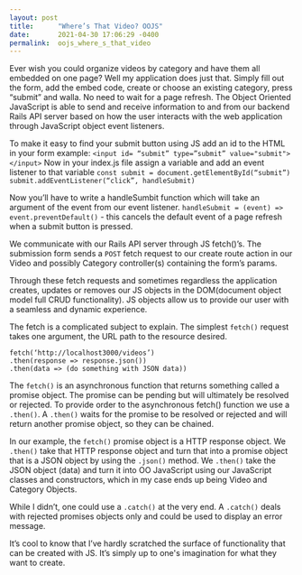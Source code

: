 ```yaml
---
layout: post
title:      "Where’s That Video? OOJS"
date:       2021-04-30 17:06:29 -0400
permalink:  oojs_where_s_that_video
---
```



Ever wish you could organize videos by category and have them all embedded on one page? Well my application does just that. Simply fill out the form, add the embed code, create or choose an existing category, press “submit” and walla. No need to wait for a page refresh. The Object Oriented JavaScript is able to send and receive information to and from our backend Rails API server based on how the user interacts with the web application through JavaScript object event listeners. 

To make it easy to find your submit button using JS add an id to the HTML in your form 
example:  `<input id= “submit” type=”submit” value="submit"></input>`
Now in your index.js file assign a variable and add an event listener to that variable
`const submit = document.getElementById(“submit”)
submit.addEventListener(“click”, handleSubmit)`

Now you’ll have to write a handleSumbit function which will take an argument of the event from our event listener. 
`handleSubmit = (event) => event.preventDefault()` - this cancels the default event of a page refresh when a submit button is pressed. 

We communicate with our Rails API server through JS fetch()’s. The submission form sends a `POST` fetch request to our create route action in our Video and possibly Category controller(s) containing the form’s params.

Through these fetch requests and sometimes regardless the application creates, updates or removes our JS objects in the DOM(document object model full CRUD functionality). JS objects allow us to provide our user with a seamless and dynamic experience. 

The fetch is a complicated subject to explain. The simplest `fetch()` request takes one argument, the URL path to the resource desired.
```
fetch(‘http://localhost3000/videos’)
.then(response => response.json())
.then(data => (do something with JSON data))
```
The `fetch()` is an asynchronous function that returns something called a promise object. The promise can be pending but will ultimately be resolved or rejected. To provide order to the asynchronous fetch() function we use a `.then()`. A `.then()` waits for the promise to be resolved or rejected and will return another promise object, so they can be chained. 

In our example, the `fetch()` promise object is a  HTTP response object. We `.then()` take that HTTP response object and turn that into a promise object that is a JSON object by using the `.json()` method. We `.then()` take the JSON object (data) and turn it into OO JavaScript using our JavaScript classes and constructors, which in my case ends up being Video and Category Objects. 

While I didn’t, one could use a `.catch()` at the very end. A `.catch()`  deals with rejected promises objects only and could be used to display an error message. 

It’s cool to know that I’ve hardly scratched the surface of functionality that can be created with JS. It’s simply up to one's imagination for what they want to create. 

